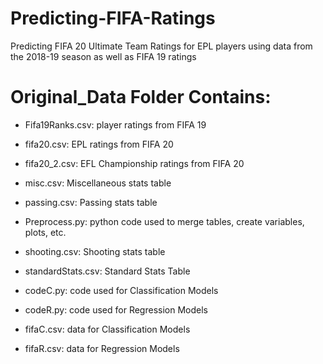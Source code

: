 # Predicting-FIFA-Ratings
Predicting FIFA 20 Ultimate Team Ratings for EPL players using data from the 2018-19 season as well as FIFA 19 ratings

# Original_Data Folder Contains:
* Fifa19Ranks.csv: player ratings from FIFA 19
* fifa20.csv: EPL ratings from FIFA 20
* fifa20_2.csv: EFL Championship ratings from FIFA 20
* misc.csv: Miscellaneous stats table
* passing.csv: Passing stats table
* Preprocess.py: python code used to merge tables, create variables, plots, etc.
* shooting.csv: Shooting stats table
* standardStats.csv: Standard Stats Table

* codeC.py: code used for Classification Models
* codeR.py: code used for Regression Models
* fifaC.csv: data for Classification Models
* fifaR.csv: data for Regression Models
